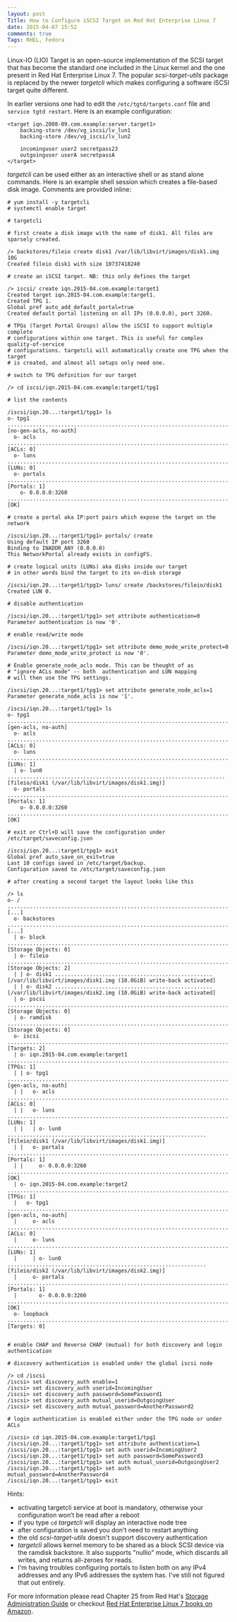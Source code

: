 ```yaml
---
layout: post
Title: How to Configure iSCSI Target on Red Hat Enterprise Linux 7
date: 2015-04-07 15:52
comments: true
Tags: RHEL, Fedora
---
```


Linux-IO (LIO) Target is an open-source implementation of the SCSI target that
has become the standard one included in the Linux kernel and the one present in
Red Hat Enterprise Linux 7. The popular *scsi-target-utils* package is replaced
by the newer *targetcli* which makes configuring a software iSCSI target quite
different.

In earlier versions one had to edit the `/etc/tgtd/targets.conf` file and
`service tgtd restart`. Here is an example configuration:

    <target iqn.2008-09.com.example:server.target1>
        backing-store /dev/vg_iscsi/lv_lun1
        backing-store /dev/vg_iscsi/lv_lun2
    
        incominguser user2 secretpass23
        outgoinguser userA secretpassA
    </target>

*targetcli* can be used either as an interactive shell or as stand alone commands.
Here is an example shell session which creates a file-based disk image. Comments are
provided inline:

    # yum install -y targetcli
    # systemctl enable target
    
    # targetcli 
    
    # first create a disk image with the name of disk1. All files are sparsely created.
    
    /> backstores/fileio create disk1 /var/lib/libvirt/images/disk1.img 10G
    Created fileio disk1 with size 10737418240
    
    # create an iSCSI target. NB: this only defines the target
    
    /> iscsi/ create iqn.2015-04.com.example:target1
    Created target iqn.2015-04.com.example:target1.
    Created TPG 1.
    Global pref auto_add_default_portal=true
    Created default portal listening on all IPs (0.0.0.0), port 3260.
    
    # TPGs (Target Portal Groups) allow the iSCSI to support multiple complete
    # configurations within one target. This is useful for complex quality-of-service
    # configurations. targetcli will automatically create one TPG when the target
    # is created, and almost all setups only need one.
    
    # switch to TPG definition for our target
    
    /> cd iscsi/iqn.2015-04.com.example:target1/tpg1
    
    # list the contents
    
    /iscsi/iqn.20...:target1/tpg1> ls 
    o- tpg1 ..................................................................................................... [no-gen-acls, no-auth]
      o- acls ................................................................................................................ [ACLs: 0]
      o- luns ................................................................................................................ [LUNs: 0]
      o- portals .......................................................................................................... [Portals: 1]
        o- 0.0.0.0:3260 ........................................................................................................... [OK]
    
    # create a portal aka IP:port pairs which expose the target on the network
    
    /iscsi/iqn.20...:target1/tpg1> portals/ create
    Using default IP port 3260
    Binding to INADDR_ANY (0.0.0.0)
    This NetworkPortal already exists in configFS.
    
    # create logical units (LUNs) aka disks inside our target
    # in other words bind the target to its on-disk storage
    
    /iscsi/iqn.20...:target1/tpg1> luns/ create /backstores/fileio/disk1
    Created LUN 0.
    
    # disable authentication
    
    /iscsi/iqn.20...:target1/tpg1> set attribute authentication=0
    Parameter authentication is now '0'.
    
    # enable read/write mode
    
    /iscsi/iqn.20...:target1/tpg1> set attribute demo_mode_write_protect=0
    Parameter demo_mode_write_protect is now '0'.
    
    # Enable generate_node_acls mode. This can be thought of as 
    # "ignore ACLs mode" -- both  authentication and LUN mapping
    # will then use the TPG settings.
    
    /iscsi/iqn.20...:target1/tpg1> set attribute generate_node_acls=1
    Parameter generate_node_acls is now '1'.
    
    /iscsi/iqn.20...:target1/tpg1> ls
    o- tpg1 ........................................................................................................ [gen-acls, no-auth]
      o- acls ................................................................................................................ [ACLs: 0]
      o- luns ................................................................................................................ [LUNs: 1]
      | o- lun0 ..................................................................... [fileio/disk1 (/var/lib/libvirt/images/disk1.img)]
      o- portals .......................................................................................................... [Portals: 1]
        o- 0.0.0.0:3260 ........................................................................................................... [OK]
    
    # exit or Ctrl+D will save the configuration under /etc/target/saveconfig.json
    
    /iscsi/iqn.20...:target1/tpg1> exit
    Global pref auto_save_on_exit=true
    Last 10 configs saved in /etc/target/backup.
    Configuration saved to /etc/target/saveconfig.json
    
    # after creating a second target the layout looks like this
    
    /> ls
    o- / ......................................................................................................................... [...]
      o- backstores .............................................................................................................. [...]
      | o- block .................................................................................................. [Storage Objects: 0]
      | o- fileio ................................................................................................. [Storage Objects: 2]
      | | o- disk1 .................................................. [/var/lib/libvirt/images/disk1.img (10.0GiB) write-back activated]
      | | o- disk2 .................................................. [/var/lib/libvirt/images/disk2.img (10.0GiB) write-back activated]
      | o- pscsi .................................................................................................. [Storage Objects: 0]
      | o- ramdisk ................................................................................................ [Storage Objects: 0]
      o- iscsi ............................................................................................................ [Targets: 2]
      | o- iqn.2015-04.com.example:target1 ................................................................................... [TPGs: 1]
      | | o- tpg1 .................................................................................................. [gen-acls, no-auth]
      | |   o- acls .......................................................................................................... [ACLs: 0]
      | |   o- luns .......................................................................................................... [LUNs: 1]
      | |   | o- lun0 ............................................................... [fileio/disk1 (/var/lib/libvirt/images/disk1.img)]
      | |   o- portals .................................................................................................... [Portals: 1]
      | |     o- 0.0.0.0:3260 ..................................................................................................... [OK]
      | o- iqn.2015-04.com.example:target2 ................................................................................... [TPGs: 1]
      |   o- tpg1 .................................................................................................. [gen-acls, no-auth]
      |     o- acls .......................................................................................................... [ACLs: 0]
      |     o- luns .......................................................................................................... [LUNs: 1]
      |     | o- lun0 ............................................................... [fileio/disk2 (/var/lib/libvirt/images/disk2.img)]
      |     o- portals .................................................................................................... [Portals: 1]
      |       o- 0.0.0.0:3260 ..................................................................................................... [OK]
      o- loopback ......................................................................................................... [Targets: 0]
    
    
    # enable CHAP and Reverse CHAP (mutual) for both discovery and login authentication
    
    # discovery authentication is enabled under the global iscsi node
    
    /> cd /iscsi
    /iscsi> set discovery_auth enable=1
    /iscsi> set discovery_auth userid=IncomingUser
    /iscsi> set discovery_auth password=SomePassword1
    /iscsi> set discovery_auth mutual_userid=OutgoingUser
    /iscsi> set discovery_auth mutual_password=AnotherPassword2
    
    # login authentication is enabled either under the TPG node or under ACLs
    
    /iscsi> cd iqn.2015-04.com.example:target1/tpg1
    /iscsi/iqn.20...:target1/tpg1> set attribute authentication=1
    /iscsi/iqn.20...:target1/tpg1> set auth userid=IncomingUser2
    /iscsi/iqn.20...:target1/tpg1> set auth password=SomePassword3
    /iscsi/iqn.20...:target1/tpg1> set auth mutual_userid=OutgoingUser2
    /iscsi/iqn.20...:target1/tpg1> set auth mutual_password=AnotherPassword4
    /iscsi/iqn.20...:target1/tpg1> exit

Hints:

* activating targetcli service at boot is mandatory, otherwise your configuration won’t be read after a reboot
* if you type `cd` *targetcli* will display an interactive node tree
* after configuration is saved you don't need to restart anything
* the old *scsi-target-utils* doesn't support discovery authentication
* *targetcli* allows kernel memory to be shared as a block SCSI device via the
ramdisk backstore. It also supports "nullio" mode, which discards all writes, and returns all-zeroes for reads.
* I'm having troubles configuring portals to listen both on any IPv4 addresses and any IPv6 addresses
the system has. I've still not figured that out entirely.

For more information please read Chapter 25 from Red Hat's
[Storage Administration Guide](https://access.redhat.com/documentation/en-US/Red_Hat_Enterprise_Linux/7/html/Storage_Administration_Guide/ch25.html)
or checkout
<a target="_blank" href="http://www.amazon.com/s/ref=as_li_ss_tl?_encoding=UTF8&camp=1789&creative=390957&field-keywords=red%20hat%20enterprise%20linux%207&linkCode=ur2&rh=n%3A283155%2Ck%3Ared%20hat%20enterprise%20linux%207&sprefix=red%20hat%20enterprise%20linux%207%2Cstripbooks%2C253&tag=atodorovorg-20&url=search-alias%3Dstripbooks&linkId=SI7U3LCMCMA4EZOM">Red Hat Enterprise Linux 7 books on Amazon</a><img src="https://ir-na.amazon-adsystem.com/e/ir?t=atodorovorg-20&l=ur2&o=1" width="1" height="1" border="0" style="border:none !important; margin:0px !important;" />.
